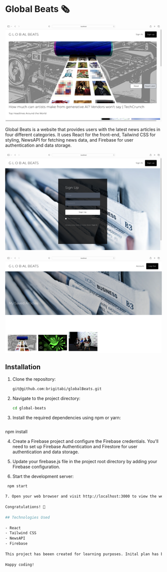 # Global Beats 🗞️

![Global Beats Home Page](public/GB1.png)

Global Beats is a website that provides users with the latest news articles in four different categories. It uses React for the front-end, Tailwind CSS for styling, NewsAPI for fetching news data, and Firebase for user authentication and data storage.

![Global Beats Sign Up Page](public/GB2.png)

![Global Beats Account](public/GB3.png)

## Installation

1. Clone the repository:
   ```bash
   git@github.com:brigitabi/globalBeats.git

2. Navigate to the project directory:

   ```bash
   cd global-beats

3. Install the required dependencies using npm or yarn:
    ```bash
  npm install

4. Create a Firebase project and configure the Firebase credentials. You'll need to set up Firebase Authentication and Firestore for user authentication and data storage.

5. Update your firebase.js file in the project root directory by adding your Firebase configuration. 

6. Start the development server:
  ```bash
   npm start

7. Open your web browser and visit http://localhost:3000 to view the website.

Congratulations! 🎉 

## Technologies Used

- React 
- Tailwind CSS
- NewsAPI
- Firebase

This project has beeen created for learning purposes. Inital plan has been to deploy it to the Firebase, however only later in the project I realized that the News API Developer tier allows only fetching the data from the API in development and testing phase, however not in production so I decided to keep it that way. See the operating website in development above. 

Happy coding! 
